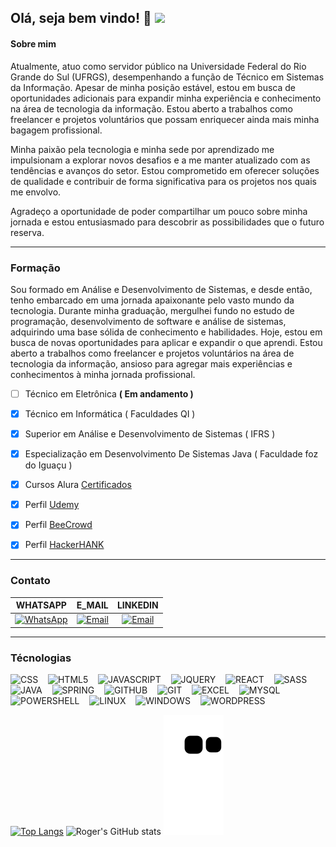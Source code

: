 ## Olá, seja bem vindo! :wave: ![](https://komarev.com/ghpvc/?username=ROGER-UFRGS&label=VISITANTE)

  
  #### Sobre mim
 Atualmente, atuo como servidor público na Universidade Federal do Rio Grande do Sul (UFRGS), desempenhando a função de Técnico em Sistemas da Informação.
 Apesar de minha posição estável, estou em busca de oportunidades adicionais para expandir minha experiência e conhecimento na área de tecnologia da informação. Estou aberto a trabalhos como freelancer e projetos voluntários que possam enriquecer ainda mais minha   
 bagagem profissional.

 Minha paixão pela tecnologia e minha sede por aprendizado me impulsionam a explorar novos desafios e a me manter atualizado com as tendências e avanços do setor. Estou comprometido em oferecer soluções de qualidade e contribuir de forma significativa para os projetos 
 nos quais me envolvo.

 Agradeço a oportunidade de poder compartilhar um pouco sobre minha jornada e estou entusiasmado para descobrir as possibilidades que o futuro reserva.

  ---
 
  ### Formação
 
  Sou formado em Análise e Desenvolvimento de Sistemas, e desde então, tenho embarcado em uma jornada apaixonante pelo vasto mundo da tecnologia.
  Durante minha graduação, mergulhei fundo no estudo de programação, desenvolvimento de software e análise de sistemas, adquirindo uma base sólida de conhecimento e habilidades.
  Hoje, estou em busca de novas oportunidades para aplicar e expandir o que aprendi. Estou aberto a trabalhos como freelancer e projetos voluntários na área de tecnologia da informação, 
  ansioso para agregar mais experiências e conhecimentos à minha jornada profissional.
  
  - [ ] Técnico em Eletrônica **( Em andamento )**
  - [x] Técnico em Informática ( Faculdades QI )
  - [X] Superior em Análise e Desenvolvimento de Sistemas ( IFRS ) 
  - [X] Especialização em Desenvolvimento De Sistemas Java ( Faculdade foz do Iguaçu )
  - [x] Cursos Alura [Certificados](https://cursos.alura.com.br/user/rogermoraes/fullCertificate/8afe7323856249c73fe99086157110e2) 
  - [X] Perfil [Udemy](https://www.udemy.com/user/roger-moraes-de-moura/) 
  - [x] Perfil [BeeCrowd](https://www.beecrowd.com.br/judge/pt/profile/287838)
  - [x] Perfil [HackerHANK](https://www.hackerrank.com/rogermoraes2016) 
  
  
  ---
  
  ### Contato
  
  WHATSAPP | E_MAIL | LINKEDIN
  :---: | :---: | :---: 
<a href="https://wa.link/3co9ze"><img src="https://icongr.am/simple/whatsapp.svg?size=48&color=colored=false" alt="WhatsApp"/></a>|<a href="mailto:roger.moura@ufrgs.br?subject=Contato via GitHub"><img src="https://icongr.am/entypo/email.svg?size=48&color=colored=false" alt="Email" /></a>|<a href="https://www.linkedin.com/in/rogermoraesdemoura/"><img src="https://icongr.am/entypo/linkedin.svg?size=48&color=colored=false" alt="Email" /></a>


  ---
  
  ### Técnologias
  
  
  <img src="https://icongr.am/devicon/css3-plain.svg?size=32&color=currentColor" title="CSS" />&nbsp;&nbsp;&nbsp;
  <img src="https://icongr.am/devicon/html5-plain.svg?size=32&color=currentColor" title="HTML5" />&nbsp;&nbsp;&nbsp;
  <img src="https://icongr.am/simple/javascript.svg?size=32&color=colored=false" title="JAVASCRIPT" />&nbsp;&nbsp;&nbsp;
  <img src="https://icongr.am/simple/jquery.svg?size=32&color=colored=false" title="JQUERY"/>&nbsp;&nbsp;&nbsp;
  <img src="https://icongr.am/simple/react.svg?size=32&color=colored=false" title="REACT" />&nbsp;&nbsp;&nbsp;
  <img src="https://icongr.am/simple/sass.svg?size=32&color=colored=false" title="SASS"/>&nbsp;&nbsp;&nbsp;
  <img src="https://icongr.am/simple/java.svg?size=32&color=colored=false" title="JAVA"/>&nbsp;&nbsp;&nbsp;
  <img src="https://icongr.am/simple/spring.svg?size=32&color=colored=false" title="SPRING"/>&nbsp;&nbsp;&nbsp;
  <img src="https://icongr.am/simple/github.svg?size=32&color=colored=false" title="GITHUB"/>&nbsp;&nbsp;&nbsp;
  <img src="https://icongr.am/simple/git.svg?size=32&color=colored=false" title="GIT"/>&nbsp;&nbsp;&nbsp;
  <img src="https://icongr.am/simple/microsoftexcel.svg?size=32&color=colored=false" title="EXCEL"/>&nbsp;&nbsp;&nbsp;
  <img src="https://icongr.am/simple/mysql.svg?size=32&color=colored=false" title="MYSQL"/>&nbsp;&nbsp;&nbsp;
  <img src="https://icongr.am/simple/powershell.svg?size=32&color=colored=false" title="POWERSHELL"/>&nbsp;&nbsp;&nbsp;
  <img src="https://icongr.am/simple/linux.svg?size=32&color=colored=false" title="LINUX"/>&nbsp;&nbsp;&nbsp;
  <img src="https://icongr.am/simple/windows.svg?size=32&color=colored=false" title="WINDOWS"/>&nbsp;&nbsp;&nbsp;
  <img src="https://icongr.am/simple/wordpress.svg?size=32&color=colored=false" title="WORDPRESS"/>&nbsp;&nbsp;&nbsp;
  

  
  [![Top Langs](https://github-readme-stats.vercel.app/api/top-langs/?username=ROGER-UFRGS&show_icons=true&theme=transparent)](https://github.com/ROGER-UFRGS/github-readme-stats)
 ![Roger's GitHub stats](https://github-readme-stats.vercel.app/api?username=ROGER-UFRGS&count_private=true)
  ![snake gif](https://github.com/ROGER-UFRGS/ROGER-UFRGS/blob/output/github-contribution-grid-snake.svg)

